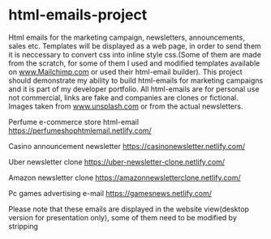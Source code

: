 # html-emails-project
Html emails for the marketing campaign, newsletters, announcements, sales etc. Templates will be displayed as a web page, in order to send them it is neccessary to convert css into inline style css.(Some of them are made from the scratch, for some of them I used and modified templates available on www.Mailchimp.com or used their html-email builder). This project should demonstrate my ability to build html-emails for marketing campaigns and it is part of my developer portfolio. All html-emails are for personal use not commercial, links are fake and companies are clones or fictional. Images taken from www.unsplash.com or from the actual newsletters.


Perfume e-commerce store html-email
https://perfumeshophtmlemail.netlify.com/

Casino announcement newsletter
https://casinonewsletter.netlify.com/

Uber newsletter clone
https://uber-newsletter-clone.netlify.com/

Amazon newsletter clone
https://amazonnewsletterclone.netlify.com/

Pc games advertising e-mail
https://gamesnews.netlify.com/

Please note that these emails are displayed in the website view(desktop version for presentation only), some of them need to be modified by stripping <style> tag and it is neccessary to add inline tags and special tags in order to be send as an html-email. I tested them on large desktop, laptop, tablet, and small screen such a i-phone 5 and 6.  
